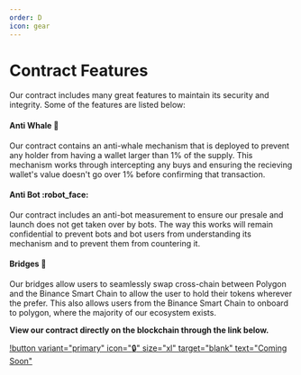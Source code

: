 ```yaml
---
order: D
icon: gear
---
```

# Contract Features

Our contract includes many great features to maintain its security and integrity. Some of the features are listed below:

#### Anti Whale :whale2:
Our contract contains an anti-whale mechanism that is deployed to prevent any holder from having a wallet larger than 1% of the supply. This mechanism works through intercepting any buys and ensuring the recieving wallet's value doesn't go over 1% before confirming that transaction.

#### Anti Bot :robot_face:
Our contract includes an anti-bot measurement to ensure our presale and launch does not get taken over by bots. The way this works will remain confidential to prevent bots and bot users from understanding its mechanism and to prevent them from countering it.

#### Bridges :bridge_at_night:
Our bridges allow users to seamlessly swap cross-chain between Polygon and the Binance Smart Chain to allow the user to hold their tokens wherever the prefer. This also allows users from the Binance Smart Chain to onboard to polygon, where the majority of our ecosystem exists.


**View our contract directly on the blockchain through the link below.**

[!button variant="primary" icon=":lock:" size="xl" target="blank" text="Coming Soon"]()